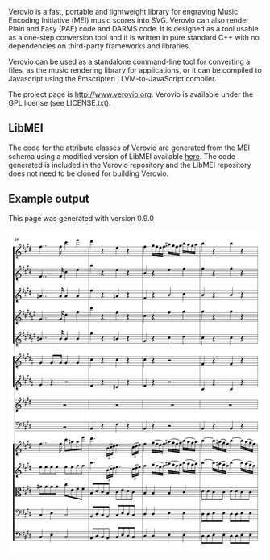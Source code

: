 Verovio is a fast, portable and lightweight library for engraving Music Encoding Initiative (MEI) music scores into SVG. Verovio can also render Plain and Easy (PAE) code and DARMS code. It is designed as a tool usable as a one-step conversion tool and it is written in pure standard C++ with no dependencies on third-party frameworks and libraries.

Verovio can be used as a standalone command-line tool for converting a files, as the music rendering library for applications, or it can be compiled to Javascript using the Emscripten LLVM-to-JavaScript compiler.

The project page is http://www.verovio.org. Verovio is available under the GPL license (see LICENSE.txt).

LibMEI
------

The code for the attribute classes of Verovio are generated from the MEI schema using a modified version of LibMEI available [here](https://github.com/rism-ch/libmei). The code generated is included in the Verovio repository and the LibMEI repository does not need to be cloned for building Verovio.

Example output
--------------

This page was generated with version 0.9.0

![Example page](/images/page.png)
